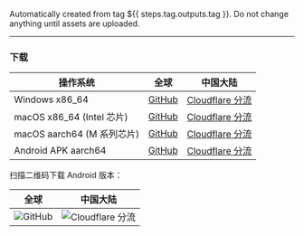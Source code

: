 Automatically created from tag ${{ steps.tag.outputs.tag }}. Do not change anything until assets are
uploaded.

----

### 下载

[github-win-x64]: https://github.com/open-ani/ani/releases/download/${{steps.tag.outputs.tag}}/ani-${{steps.tag-version.outputs.substring}}-windows-x86_64.dmg

[github-mac-x64]: https://github.com/open-ani/ani/releases/download/${{steps.tag.outputs.tag}}/ani-${{steps.tag-version.outputs.substring}}-macos-x86_64.dmg

[github-mac-aarch64]: https://github.com/open-ani/ani/releases/download/${{steps.tag.outputs.tag}}/ani-${{steps.tag-version.outputs.substring}}-macos-aarch64.dmg

[github-android]: https://github.com/open-ani/ani/releases/download/${{steps.tag.outputs.tag}}/ani-${{steps.tag-version.outputs.substring}}.apk

[cf-win-x64]: https://d.myani.org/${{steps.tag.outputs.tag}}/ani-${{steps.tag-version.outputs.substring}}-windows-x86_64.dmg

[cf-mac-x64]: https://d.myani.org/${{steps.tag.outputs.tag}}/ani-${{steps.tag-version.outputs.substring}}-macos-x86_64.dmg

[cf-mac-aarch64]: https://d.myani.org/${{steps.tag.outputs.tag}}/ani-${{steps.tag-version.outputs.substring}}-macos-aarch64.dmg

[cf-android]: https://d.myani.org/${{steps.tag.outputs.tag}}/ani-${{steps.tag-version.outputs.substring}}.apk

| 操作系统                    | 全球                           | 中国大陆                            |
|-------------------------|------------------------------|---------------------------------|
| Windows x86_64          | [GitHub][github-win-x64]     | [Cloudflare 分流][cf-win-x64]     |
| macOS x86_64 (Intel 芯片) | [GitHub][github-mac-x64]     | [Cloudflare 分流][cf-mac-x64]     |
| macOS aarch64 (M 系列芯片)  | [GitHub][github-mac-aarch64] | [Cloudflare 分流][cf-mac-aarch64] |  
| Android APK aarch64     | [GitHub][github-android]     | [Cloudflare 分流][cf-android]     |

扫描二维码下载 Android 版本：

[github-android-qr]: https://github.com/open-ani/ani/releases/download/${{steps.tag.outputs.tag}}/ani-${{steps.tag-version.outputs.substring}}.apk.github.qrcode.png

[cf-android-qr]: https://github.com/open-ani/ani/releases/download/${{steps.tag.outputs.tag}}/ani-${{steps.tag-version.outputs.substring}}.apk.cloudflare.qrcode.png

| 全球                           | 中国大陆                            |
|------------------------------|---------------------------------|
| ![GitHub][github-android-qr] | ![Cloudflare 分流][cf-android-qr] |

